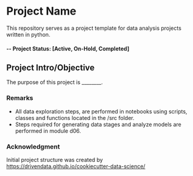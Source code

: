 # Project Name

This repository serves as a project template for data analysis projects written
in python.

#### -- Project Status: [Active, On-Hold, Completed]

## Project Intro/Objective
The purpose of this project is ________.

### Remarks
- All data exploration steps, are performed in notebooks using scripts, classes and 
functions located in the /src folder.
- Steps required for generating data stages and analyze models are performed in 
module d06.

### Acknowledgment
Initial project structure was created by https://drivendata.github.io/cookiecutter-data-science/
